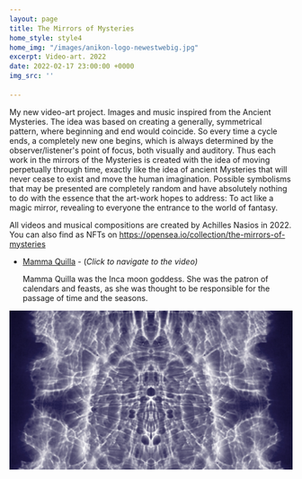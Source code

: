 ```yaml
---
layout: page
title: The Mirrors of Mysteries
home_style: style4
home_img: "/images/anikon-logo-newestwebig.jpg"
excerpt: Video-art. 2022
date: 2022-02-17 23:00:00 +0000
img_src: ''

---
```

My new video-art project. Images and music inspired from the Ancient Mysteries. The idea was based on creating a generally, symmetrical pattern, where beginning and end would coincide. So every time a cycle ends, a completely new one begins, which is always determined by the observer/listener's point of focus, both visually and auditory. Thus each work in the mirrors of the Mysteries is created with the idea of moving perpetually through time, exactly like the idea of ancient Mysteries that will never cease to exist and move the human imagination. Possible symbolisms that may be presented are completely random and have absolutely nothing to do with the essence that the art-work hopes to address: To act like a magic mirror, revealing to everyone the entrance to the world of fantasy.

All videos and musical compositions are created by Achilles Nasios in 2022. You can also find as NFTs on https://opensea.io/collection/the-mirrors-of-mysteries

* <a href="https://opensea.io/assets/0x495f947276749ce646f68ac8c248420045cb7b5e/13433061814907304828495733336145460039256652925841842689972098314246612320257" target="blank"> Mamma Quilla</a>  - (_Click to navigate to the video)_

  Mamma Quilla was the Inca moon goddess. She was the patron of calendars and feasts, as she was thought to be responsible for the passage of time and the seasons.

![](/images/01-mama-quilla.jpg)